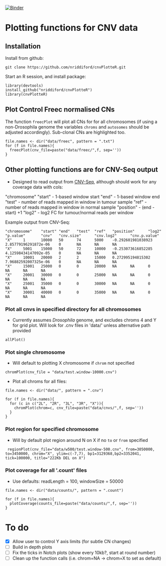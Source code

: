 [![Binder](https://mybinder.org/badge.svg)](https://mybinder.org/v2/gh/nriddiford/cnvPlotteR/master)

# Plotting functions for CNV data

## Installation

Install from github:

```
git clone https://github.com/nriddiford/cnvPlotteR.git
```

Start an R session, and install package:

```{R}
library(devtools)
install_github("nriddiford/cnvPlotteR")
library(cnvPlotteR)
```
## Plot Control Freec normalised CNs

The function `freecPlot` will plot all CNs for for all chromosomes (if using a non-Drosophila genome the variables `chroms` and `autosomes` should be adjusted accordingly). Sub-clonal CNs are highlighted too.   


```{R}
file.names <- dir("data/freec", pattern = ".txt")
for (f in file.names){
  freecPlot(cnv_file=paste("data/freec/",f, sep=''))
}
```

## Other plotting functions are for CNV-Seq output

* Designed to read output from [CNV-Seq](http://tiger.dbs.nus.edu.sg/cnv-seq/doc/manual.pdf), although should work for any coverage data with cols:

"chromosome"
"start" - 1-based window start
"end" - 1-based window end
"test" - number of reads mapped in window in tumour sample
"ref" - number of reads mapped in window in normal sample
"position" - (end - start) +1
"log2" - log2 FC for tumour/normal reads per window

Example output from CNV-Seq:

```
"chromosome"    "start" "end"   "test"  "ref"   "position"      "log2"  "p.value"       "cnv"   "cnv.size"      "cnv.log2"      "cnv.p.value"
"X"     1       10000   50      74      5000    -0.292601981038923      2.85779196291872e-06    0       NA      NA      NA
"X"     5001    15000   50      72      10000   -0.253073616852285      4.12598434147092e-05    0       NA      NA      NA
"X"     10001   20000   2       2       15000   0.272995194815302       7.96882592007325e-06    0       NA      NA      NA
"X"     15001   25000   0       0       20000   NA      NA      0       NA      NA      NA
"X"     20001   30000   0       0       25000   NA      NA      0       NA      NA      NA
"X"     25001   35000   0       0       30000   NA      NA      0       NA      NA      NA
"X"     30001   40000   0       0       35000   NA      NA      0       NA      NA      NA
```

### Plot all cnvs in specified directory for all chromosomes

* Currently assumes *Drosophila* genome, and excludes chroms 4 and Y for grid plot. Will look for .cnv files in 'data/' unless alternative path provided

```
allPlot()
````

### Plot single chromosome

* Will default to plotting X chromosome if `chrom` not specified

```
chromPlot(cnv_file = "data/test.window-10000.cnv")
```

* Plot all chroms for all files:

```{R}
file.names <- dir("data/", pattern = ".cnv")

for (f in file.names){
  for (c in c("2L", "2R", "3L", "3R", "X")){
    chromPlot(chrom=c, cnv_file=paste("data/cnvs/",f, sep=''))
  }
}
```

### Plot region for specified chromosome

* Will by default plot region around N on X if no `to` or `from` specified

```
 regionPlot(cnv_file="data/w500/test.window-500.cnv", from=3050000, to=3450000, chrom="X", ylim=c(-7,7), bp1=3129368,bp2=3352041, tick=100000, title="222Kb DEL on X")
 ```

### Plot coverage for all '.count' files

* Use defaults: readLength = 100, windowSize = 50000

```{R}
file.names <- dir("data/counts/", pattern = ".count")

for (f in file.names){
  plotCoverage(counts_file=paste("data/counts/",f, sep=''))
}
```

# To do
- [x] Allow user to control Y axis limits (for subtle CN changes)
- [ ] Build in depth plots
- [ ] Fix the ticks in Notch plots (show every 10kb?, start at round number)
- [ ] Clean up the function calls (i.e. chrom=NA -> chrom=X to set as default)

